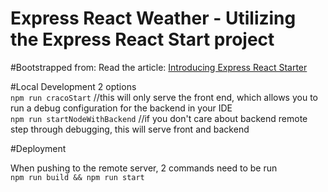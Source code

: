 # Express React Weather - Utilizing the Express React Start project

#Bootstrapped from:
Read the article: [Introducing Express React Starter](https://medium.com/burke-knows-words/introducing-express-react-starter-b6d299206a3a)

#Local Development
2 options <br>
```npm run cracoStart``` //this will only serve the front end, which allows you to run a debug configuration for the backend in your IDE <br>
```npm run startNodeWithBackend``` //if you don't care about backend remote step through debugging, this will serve front and backend



#Deployment

When pushing to the remote server, 2 commands need to be run<br>
```npm run build && npm run start```
